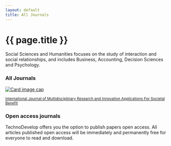 ```yaml
---
layout: default
title: All Journals
---
```

<div class="jumbotron ssandh">
  <h1 class="display-3">{{ page.title }}</h1>
  <p class="lead">
    Social Sciences and Humanities focuses on the study of interaction and social relationships, and includes Business, Accounting, Decision Sciences and Psychology.
  </p>
</div>

<div class="container docs-section">
  <h3 class="display-6">All Journals</h3>
  <div class="row">
    <div class="col-sm-6 col-md-3">
        <div class="card mb-3">
            <a href="{{ site.baseurl}}/journals/ijmriasb/">
                <img class="card-img-top" src="{{ site.baseurl }}/assets/img/j-frontpage.jpg" alt="Card image cap">
                <div class="card-body">
                    <p class="card-text"><small class="text-muted">International Journal of Multidisciplinary Research and Innovation Applications For Societal Benefit</small></p>
                </div>
            </a>
        </div>
    </div>
  </div>
</div>

<div class="container docs-section">
    <h3 class="display-6">Open access journals</h3>
    <p>TechnoDevelop offers you the option to publish papers open access. All articles published open access will be immediately and permanently free for everyone to read and download.</p>
</div>